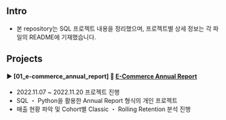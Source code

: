 ####
## Intro
- 본 repository는 SQL 프로젝트 내용을 정리했으며, 프로젝트별 상세 정보는 각 파일의 README에 기재했습니다.
####
## Projects
#### ► [01_e-commerce_annual_report] 🔗 [E-Commerce Annual Report](https://drive.google.com/file/d/1z43GXRQuZWDrVYGsZIYWUYBevB-XLG-B/view?usp=share_link)
- 2022.11.07 ~ 2022.11.20 프로젝트 진행
- SQL ・ Python을 활용한 Annual Report 형식의 개인 프로젝트
- 매출 현황 파악 및 Cohort별 Classic ・ Rolling Retention 분석 진행
####
